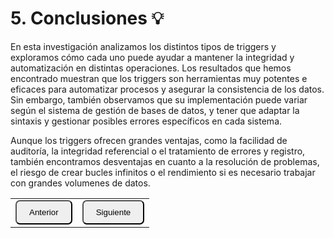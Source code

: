 # 5. Conclusiones 💡
En esta investigación analizamos los distintos tipos de triggers y exploramos cómo cada uno puede ayudar a mantener la integridad y automatización en distintas operaciones. Los resultados que hemos encontrado muestran que los triggers son herramientas muy potentes e eficaces para automatizar procesos y asegurar la consistencia de los datos. Sin embargo, también observamos que su implementación puede variar según el sistema de gestión de bases de datos, y tener que adaptar la sintaxis y gestionar posibles errores específicos en cada sistema. 

Aunque los triggers ofrecen grandes ventajas, como la facilidad de auditoría, la integridad referencial o el tratamiento de errores y registro, también encontramos desventajas en cuanto a la resolución de problemas, el riesgo de crear bucles infinitos o el rendimiento si es necesario trabajar con grandes volumenes de datos.


<table>
  <tr>
    <td><a href="Cap4.md"><button style="border-radius: 7px; padding: 10px 20px;">Anterior</button></a></td>
    <td><a href="Cap6.md"><button style="border-radius: 7px; padding: 10px 20px;">Siguiente</button></a></td>
  </tr>
</table>
